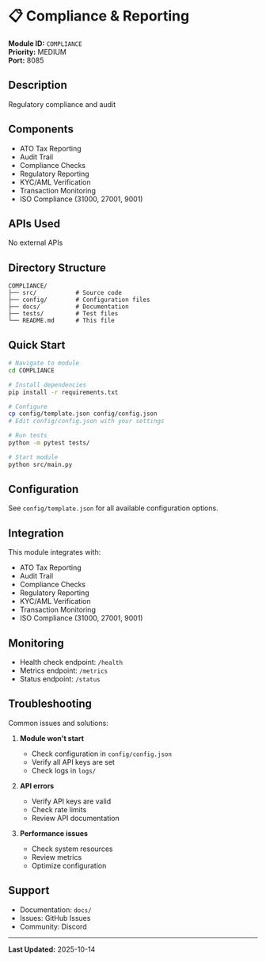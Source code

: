 # 📋 Compliance & Reporting

**Module ID:** `COMPLIANCE`  
**Priority:** MEDIUM  
**Port:** 8085

## Description

Regulatory compliance and audit

## Components

- ATO Tax Reporting
- Audit Trail
- Compliance Checks
- Regulatory Reporting
- KYC/AML Verification
- Transaction Monitoring
- ISO Compliance (31000, 27001, 9001)

## APIs Used

No external APIs

## Directory Structure

```
COMPLIANCE/
├── src/           # Source code
├── config/        # Configuration files
├── docs/          # Documentation
├── tests/         # Test files
└── README.md      # This file
```

## Quick Start

```bash
# Navigate to module
cd COMPLIANCE

# Install dependencies
pip install -r requirements.txt

# Configure
cp config/template.json config/config.json
# Edit config/config.json with your settings

# Run tests
python -m pytest tests/

# Start module
python src/main.py
```

## Configuration

See `config/template.json` for all available configuration options.

## Integration

This module integrates with:
- ATO Tax Reporting
- Audit Trail
- Compliance Checks
- Regulatory Reporting
- KYC/AML Verification
- Transaction Monitoring
- ISO Compliance (31000, 27001, 9001)

## Monitoring

- Health check endpoint: `/health`
- Metrics endpoint: `/metrics`
- Status endpoint: `/status`

## Troubleshooting

Common issues and solutions:

1. **Module won't start**
   - Check configuration in `config/config.json`
   - Verify all API keys are set
   - Check logs in `logs/`

2. **API errors**
   - Verify API keys are valid
   - Check rate limits
   - Review API documentation

3. **Performance issues**
   - Check system resources
   - Review metrics
   - Optimize configuration

## Support

- Documentation: `docs/`
- Issues: GitHub Issues
- Community: Discord

---

**Last Updated:** 2025-10-14
